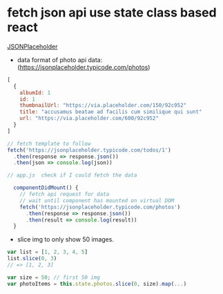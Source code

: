 # fetch json api use state class based react

[JSONPlaceholder](https://jsonplaceholder.typicode.com/)

- data format of photo api data: 
(https://jsonplaceholder.typicode.com/photos)
```js
[ 
  {
    albumId: 1
    id: 1
    thumbnailUrl: "https://via.placeholder.com/150/92c952"
    title: "accusamus beatae ad facilis cum similique qui sunt"
    url: "https://via.placeholder.com/600/92c952"
  }
]

```

```js
// fetch template to follow
fetch('https://jsonplaceholder.typicode.com/todos/1')
  .then(response => response.json())
  .then(json => console.log(json))
```

```js
// app.js  check if I could fetch the data

  componentDidMount() {
    // fetch api request for data
    // wait until component has mounted on virtual DOM
    fetch('https://jsonplaceholder.typicode.com/photos')
      .then(response => response.json())
      .then(result => console.log(result))
  }

```

- slice img to only show 50 images.

```js
var list = [1, 2, 3, 4, 5]
list.slice(0, 3)
// => [1, 2, 3]

var size = 50; // first 50 img
var photoItems = this.state.photos.slice(0, size).map(...)
```